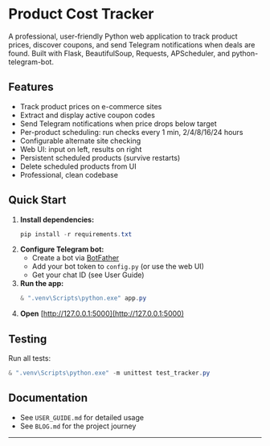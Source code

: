 
# Product Cost Tracker

A professional, user-friendly Python web application to track product prices, discover coupons, and send Telegram notifications when deals are found. Built with Flask, BeautifulSoup, Requests, APScheduler, and python-telegram-bot.

## Features
- Track product prices on e-commerce sites
- Extract and display active coupon codes
- Send Telegram notifications when price drops below target
- Per-product scheduling: run checks every 1 min, 2/4/8/16/24 hours
- Configurable alternate site checking
- Web UI: input on left, results on right
- Persistent scheduled products (survive restarts)
- Delete scheduled products from UI
- Professional, clean codebase

## Quick Start
1. **Install dependencies:**
   ```powershell
   pip install -r requirements.txt
   ```
2. **Configure Telegram bot:**
   - Create a bot via [BotFather](https://core.telegram.org/bots#6-botfather)
   - Add your bot token to `config.py` (or use the web UI)
   - Get your chat ID (see User Guide)
3. **Run the app:**
   ```powershell
   & ".venv\Scripts\python.exe" app.py
   ```
4. **Open** [http://127.0.0.1:5000](http://127.0.0.1:5000)

## Testing
Run all tests:
```powershell
& ".venv\Scripts\python.exe" -m unittest test_tracker.py
```

## Documentation
- See `USER_GUIDE.md` for detailed usage
- See `BLOG.md` for the project journey

---
